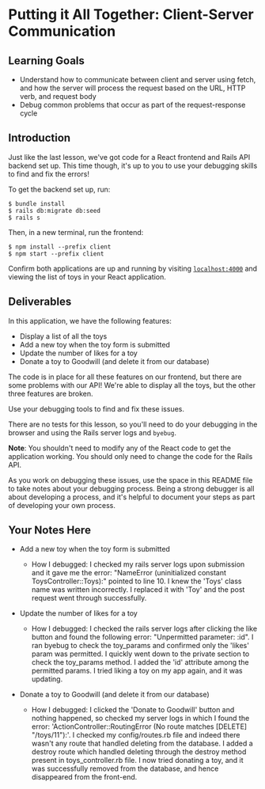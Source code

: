 # Putting it All Together: Client-Server Communication

## Learning Goals

- Understand how to communicate between client and server using fetch, and how
  the server will process the request based on the URL, HTTP verb, and request
  body
- Debug common problems that occur as part of the request-response cycle

## Introduction

Just like the last lesson, we've got code for a React frontend and Rails API
backend set up. This time though, it's up to you to use your debugging skills to
find and fix the errors!

To get the backend set up, run:

```console
$ bundle install
$ rails db:migrate db:seed
$ rails s
```

Then, in a new terminal, run the frontend:

```console
$ npm install --prefix client
$ npm start --prefix client
```

Confirm both applications are up and running by visiting
[`localhost:4000`](http://localhost:4000) and viewing the list of toys in your
React application.

## Deliverables

In this application, we have the following features:

- Display a list of all the toys
- Add a new toy when the toy form is submitted
- Update the number of likes for a toy
- Donate a toy to Goodwill (and delete it from our database)

The code is in place for all these features on our frontend, but there are some
problems with our API! We're able to display all the toys, but the other three
features are broken.

Use your debugging tools to find and fix these issues.

There are no tests for this lesson, so you'll need to do your debugging in the
browser and using the Rails server logs and `byebug`.

**Note**: You shouldn't need to modify any of the React code to get the
application working. You should only need to change the code for the Rails API.

As you work on debugging these issues, use the space in this README file to take
notes about your debugging process. Being a strong debugger is all about
developing a process, and it's helpful to document your steps as part of
developing your own process.

## Your Notes Here

- Add a new toy when the toy form is submitted

  - How I debugged:
      I checked my rails server logs upon submission and it gave me the error: "NameError (uninitialized constant ToysController::Toys):" pointed to line 10. I knew the 'Toys' class name was written incorrectly. I replaced it with 'Toy' and the post request went through successfully.

- Update the number of likes for a toy

  - How I debugged:
      I checked the rails server logs after clicking the like button and found the following error: "Unpermitted parameter: :id". I ran byebug to check the toy_params and confirmed only the 'likes' param was permitted. I quickly went down to the private section to check the toy_params method. I added the 'id' attribute among the permitted params. I tried liking a toy on my app again, and it was updating.

- Donate a toy to Goodwill (and delete it from our database)

  - How I debugged:
      I clicked the 'Donate to Goodwill' button and nothing happened, so checked my server logs in which I found the error: 'ActionController::RoutingError (No route matches [DELETE] "/toys/11"):'. I checked my config/routes.rb file and indeed there wasn't any route that handled deleting from the database. I added a destroy route which handled deleting through the destroy method present in toys_controller.rb file. I now tried donating a toy, and it was successfully removed from the database, and hence disappeared from the front-end.